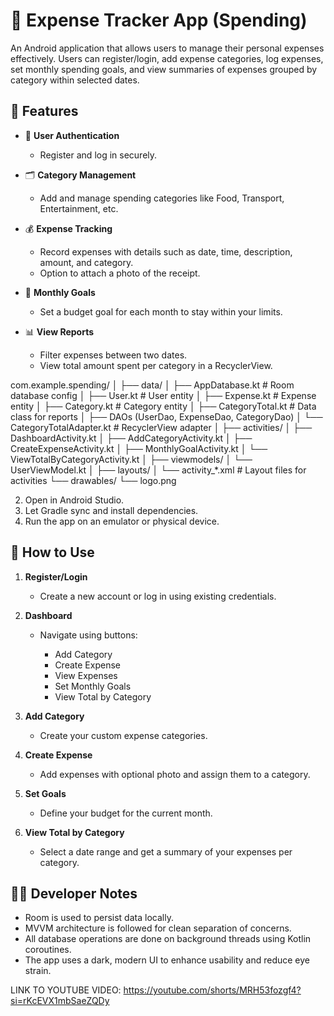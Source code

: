 
# 💸 Expense Tracker App (Spending)

An Android application that allows users to manage their personal expenses effectively. Users can register/login, add expense categories, log expenses,
set monthly spending goals, and view summaries of expenses grouped by category within selected dates.


## 📱 Features

- 🔐 **User Authentication**
  - Register and log in securely.
  
- 🗂️ **Category Management**
  - Add and manage spending categories like Food, Transport, Entertainment, etc.

- 💰 **Expense Tracking**
  - Record expenses with details such as date, time, description, amount, and category.
  - Option to attach a photo of the receipt.

- 🎯 **Monthly Goals**
  - Set a budget goal for each month to stay within your limits.

- 📊 **View Reports**
  - Filter expenses between two dates.
  - View total amount spent per category in a RecyclerView.


com.example.spending/
│
├── data/
│   ├── AppDatabase.kt          # Room database config
│   ├── User.kt                 # User entity
│   ├── Expense.kt              # Expense entity
│   ├── Category.kt             # Category entity
│   ├── CategoryTotal.kt        # Data class for reports
│   ├── DAOs (UserDao, ExpenseDao, CategoryDao)
│   └── CategoryTotalAdapter.kt # RecyclerView adapter
│
├── activities/
│   ├── DashboardActivity.kt
│   ├── AddCategoryActivity.kt
│   ├── CreateExpenseActivity.kt
│   ├── MonthlyGoalActivity.kt
│   └── ViewTotalByCategoryActivity.kt
│
├── viewmodels/
│   └── UserViewModel.kt
│
├── layouts/
│   └── activity\_\*.xml          # Layout files for activities
└── drawables/
└── logo.png



2. Open in Android Studio.
3. Let Gradle sync and install dependencies.
4. Run the app on an emulator or physical device.



## 🧪 How to Use

1. **Register/Login**

   * Create a new account or log in using existing credentials.

2. **Dashboard**

   * Navigate using buttons:

     * Add Category
     * Create Expense
     * View Expenses
     * Set Monthly Goals
     * View Total by Category

3. **Add Category**

   * Create your custom expense categories.

4. **Create Expense**

   * Add expenses with optional photo and assign them to a category.

5. **Set Goals**

   * Define your budget for the current month.

6. **View Total by Category**

   * Select a date range and get a summary of your expenses per category.


## 🧑‍💻 Developer Notes

* Room is used to persist data locally.
* MVVM architecture is followed for clean separation of concerns.
* All database operations are done on background threads using Kotlin coroutines.
* The app uses a dark, modern UI to enhance usability and reduce eye strain.

LINK TO YOUTUBE VIDEO: https://youtube.com/shorts/MRH53fozgf4?si=rKcEVX1mbSaeZQDy
